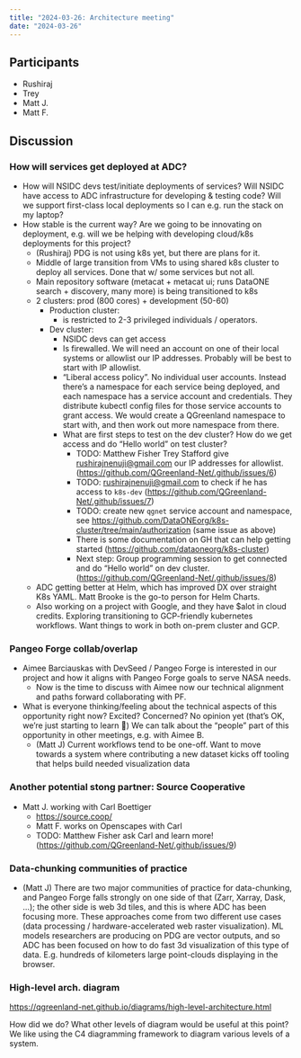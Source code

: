 ```yaml
---
title: "2024-03-26: Architecture meeting"
date: "2024-03-26"
---
```



## Participants

* Rushiraj
* Trey
* Matt J.
* Matt F.


## Discussion

### How will services get deployed at ADC?

* How will NSIDC devs test/initiate deployments of services? Will NSIDC have access to
  ADC infrastructure for developing &amp; testing code? Will we support first-class local
  deployments so I can e.g. run the stack on my laptop?
* How stable is the current way? Are we going to be innovating on deployment, e.g. will
  we be helping with developing cloud/k8s deployments for this project?
    * (Rushiraj) PDG is not using k8s yet, but there are plans for it.
    * Middle of large transition from VMs to using shared k8s cluster to deploy all
      services. Done that w/ some services but not all.
    * Main repository software (metacat + metacat ui; runs DataONE search + discovery,
      many more) is being transitioned to k8s
    * 2 clusters: prod (800 cores) + development (50-60)
        * Production cluster:
            * is restricted to 2-3 privileged individuals / operators.
        * Dev cluster:
            * NSIDC devs can get access
            * Is firewalled. We will need an account on one of their local
              systems or allowlist our IP addresses. Probably will be best to start with
              IP allowlist.
            * “Liberal access policy”. No individual user accounts. Instead
              there’s a namespace for each service being deployed, and each namespace has
              a service account and credentials. They distribute kubectl config files for
              those service accounts to grant access. We would create a QGreenland
              namespace to start with, and then work out more namespace from there.
            * What are first steps to test on the dev cluster? How do we get access and do
              “Hello world” on test cluster?
                * TODO: Matthew Fisher Trey Stafford give rushirajnenuji@gmail.com our IP
                  addresses for allowlist.
                  (<https://github.com/QGreenland-Net/.github/issues/6>)
                * TODO: rushirajnenuji@gmail.com to check if he has access to `k8s-dev`
                  (<https://github.com/QGreenland-Net/.github/issues/7>)
                * TODO: create new `qgnet` service account and namespace, see
                  https://github.com/DataONEorg/k8s-cluster/tree/main/authorization
                  (same issue as above)
                * There is some documentation on GH that can help getting started
                  (<https://github.com/dataoneorg/k8s-cluster>)
                * Next step: Group programming session to get connected and do “Hello
                  world” on dev cluster.
                  (<https://github.com/QGreenland-Net/.github/issues/8>)
    * ADC getting better at Helm, which has improved DX over straight K8s YAML. Matt
      Brooke is the go-to person for Helm Charts.
    * Also working on a project with Google, and they have $alot in cloud credits.
      Exploring transitioning to GCP-friendly kubernetes workflows. Want things to work
      in both on-prem cluster and GCP.


### Pangeo Forge collab/overlap

* Aimee Barciauskas with DevSeed / Pangeo Forge is interested in our project and how it
  aligns with Pangeo Forge goals to serve NASA needs.
    * Now is the time to discuss with Aimee now our technical alignment and paths
      forward collaborating with PF.
* What is everyone thinking/feeling about the technical aspects of this opportunity
  right now? Excited? Concerned? No opinion yet (that’s OK, we’re just starting to learn
  🙂) We can talk about the “people” part of this opportunity in other meetings, e.g.
  with Aimee B.
    * (Matt J) Current workflows tend to be one-off. Want to move towards a system where
      contributing a new dataset kicks off tooling that helps build needed visualization
      data


### Another potential stong partner: Source Cooperative

* Matt J. working with Carl Boettiger
    * https://source.coop/
    * Matt F. works on Openscapes with Carl
    * TODO: Matthew Fisher ask Carl and learn more!
      (<https://github.com/QGreenland-Net/.github/issues/9>)


### Data-chunking communities of practice

* (Matt J) There are two major communities of practice for data-chunking, and Pangeo
  Forge falls strongly on one side of that (Zarr, Xarray, Dask, ...); the other side is
  web 3d tiles, and this is where ADC has been focusing more. These approaches come from
  two different use cases (data processing / hardware-accelerated web raster
  visualization). ML models researchers are producing on PDG are vector outputs, and so
  ADC has been focused on how to do fast 3d visualization of this type of data. E.g.
  hundreds of kilometers large point-clouds displaying in the browser.


### High-level arch. diagram

<https://qgreenland-net.github.io/diagrams/high-level-architecture.html>

How did we do? What other levels of diagram would be useful at this point? We like using
the C4 diagramming framework to diagram various levels of a system.
